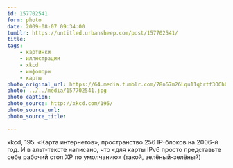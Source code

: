 ```yaml
---
id: 157702541
form: photo
date: 2009-08-07 09:34:00
tumblr: https://untitled.urbansheep.com/post/157702541/
title:
tags:
    - картинки
    - иллюстрации
    - xkcd
    - инфопорн
    - карты
photo_original_url: https://64.media.tumblr.com/78n67m26Lqu11qbrtf3OChbGo1_1280.jpg
photo: ../../media/157702541.jpg
photo_caption:
photo_source: http://xkcd.com/195/
photo_source_url:
photo_source_title:

---
```


<p>xkcd, 195. «Карта интернетов», пространство 256 IP-блоков на 2006-й год. И в альт-тексте написано, что «для карты IPv6 просто представьте себе рабочий стол XP по умолчанию» (такой, зелёный-зелёный)</p>
